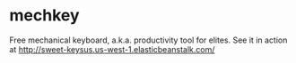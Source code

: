 mechkey
=======

Free mechanical keyboard, a.k.a. productivity tool for elites. See it in action at http://sweet-keysus.us-west-1.elasticbeanstalk.com/
